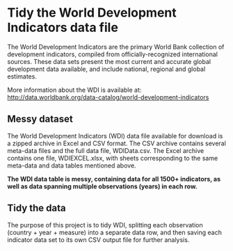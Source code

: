 # Tidy the World Development Indicators data file

The World Development Indicators are the primary World Bank collection
of development indicators, compiled from officially-recognized
international sources. These data sets present the most current and accurate
global development data available, and include national, regional and
global estimates.

More information about the WDI is available at:  
http://data.worldbank.org/data-catalog/world-development-indicators

## Messy dataset

The World Development Indicators (WDI) data file available for download is
a zipped archive in Excel and CSV format. The CSV archive contains several
meta-data files and the full data file, WDIData.csv. The Excel archive
contains one file, WDIEXCEL.xlsx, with sheets corresponding to the same
meta-data and data tables mentioned above.

**The WDI data table is messy, containing data for all 1500+ indicators,
as well as data spanning multiple observations (years) in each row.** 

## Tidy the data

The purpose of this project is to tidy WDI, splitting each observation
(country + year + measure) into a separate data row, and then saving
each indicator data set to its own CSV output file for further analysis.



